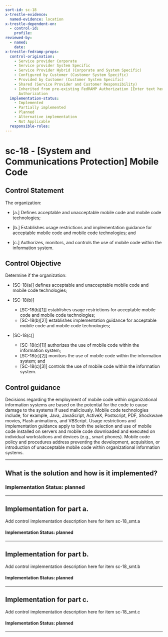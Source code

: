 ```yaml
---
sort-id: sc-18
x-trestle-evidence:
  named-evidence: location
x-trestle-dependent-on:
  - control-id:
    profile:
reviewed-by:
  - named:
    date:
x-trestle-fedramp-props:
  control-origination:
    - Service provider Corporate
    - Service provider System Specific
    - Service Provider Hybrid (Corporate and System Specific)
    - Configured by Customer (Customer System Specific)
    - Provided by Customer (Customer System Specific)
    - Shared (Service Provider and Customer Responsibility)
    - Inherited from pre-existing FedRAMP Authorization [Enter text here], Date of
      Authorization
  implementation-status:
    - Implemented
    - Partially implemented
    - Planned
    - Alternative implementation
    - Not Applicable
  responsible-roles:
---
```


# sc-18 - \[System and Communications Protection\] Mobile Code

## Control Statement

The organization:

- \[a.\] Defines acceptable and unacceptable mobile code and mobile code technologies;

- \[b.\] Establishes usage restrictions and implementation guidance for acceptable mobile code and mobile code technologies; and

- \[c.\] Authorizes, monitors, and controls the use of mobile code within the information system.

## Control Objective

Determine if the organization:

- \[SC-18(a)\] defines acceptable and unacceptable mobile code and mobile code technologies;

- \[SC-18(b)\]

  - \[SC-18(b)[1]\] establishes usage restrictions for acceptable mobile code and mobile code technologies;
  - \[SC-18(b)[2]\] establishes implementation guidance for acceptable mobile code and mobile code technologies;

- \[SC-18(c)\]

  - \[SC-18(c)[1]\] authorizes the use of mobile code within the information system;
  - \[SC-18(c)[2]\] monitors the use of mobile code within the information system; and
  - \[SC-18(c)[3]\] controls the use of mobile code within the information system.

## Control guidance

Decisions regarding the employment of mobile code within organizational information systems are based on the potential for the code to cause damage to the systems if used maliciously. Mobile code technologies include, for example, Java, JavaScript, ActiveX, Postscript, PDF, Shockwave movies, Flash animations, and VBScript. Usage restrictions and implementation guidance apply to both the selection and use of mobile code installed on servers and mobile code downloaded and executed on individual workstations and devices (e.g., smart phones). Mobile code policy and procedures address preventing the development, acquisition, or introduction of unacceptable mobile code within organizational information systems.

______________________________________________________________________

## What is the solution and how is it implemented?

### Implementation Status: planned

______________________________________________________________________

## Implementation for part a.

Add control implementation description here for item sc-18_smt.a

#### Implementation Status: planned

______________________________________________________________________

## Implementation for part b.

Add control implementation description here for item sc-18_smt.b

#### Implementation Status: planned

______________________________________________________________________

## Implementation for part c.

Add control implementation description here for item sc-18_smt.c

#### Implementation Status: planned

______________________________________________________________________
